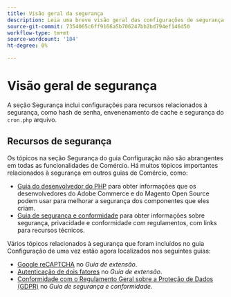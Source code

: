 ```yaml
---
title: Visão geral da segurança
description: Leia uma breve visão geral das configurações de segurança para o aplicativo Adobe Commerce e Magento Open Source.
source-git-commit: 7354065c6ff9166a5b706247bb2bd794ef146d50
workflow-type: tm+mt
source-wordcount: '184'
ht-degree: 0%

---
```



# Visão geral de segurança

A seção Segurança inclui configurações para recursos relacionados à segurança, como hash de senha, envenenamento de cache e segurança do `cron.php` arquivo.

## Recursos de segurança

Os tópicos na seção Segurança do guia Configuração não são abrangentes em todas as funcionalidades de Comércio. Há muitos tópicos importantes relacionados à segurança em outros guias de Comércio, como:

- [Guia do desenvolvedor do PHP](https://developer.adobe.com/commerce/php/development/security/) para obter informações que os desenvolvedores do Adobe Commerce e do Magento Open Source podem usar para melhorar a segurança dos componentes que eles criam.
- [Guia de segurança e conformidade](https://devdocs.magento.com/security/security-and-compliance.html) para obter informações sobre segurança, privacidade e conformidade com regulamentos, com links para recursos técnicos.

Vários tópicos relacionados à segurança que foram incluídos no guia Configuração de uma vez estão agora localizados nos seguintes guias:

- [Google reCAPTCHA](https://devdocs.magento.com/guides/v2.4/security/google-recaptcha.html) no _Guia de extensão_.
- [Autenticação de dois fatores](https://devdocs.magento.com/guides/v2.4/security/two-factor-authentication.html) no _Guia de extensão_.
- [Conformidade com o Regulamento Geral sobre a Proteção de Dados (GDPR)](https://devdocs.magento.com/compliance/privacy/gdpr.html) no _Guia de segurança e conformidade_.
